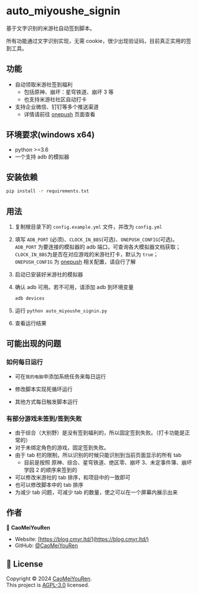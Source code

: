 # auto_miyoushe_signin

基于文字识别的米游社自动签到脚本。

所有功能通过文字识别实现，无需 cookie，很少出现验证码，目前真正实用的签到工具。

## 功能
- 自动领取米游社签到福利
  - 包括原神、崩坏：星穹铁道、崩坏 3 等
  - 也支持米游社社区自动打卡
- 支持企业微信、钉钉等多个推送渠道
  - 详情请前往 [onepush](https://github.com/y1ndan/onepush) 页面查看

## 环境要求(windows x64)

- python >=3.6
- 一个支持 adb 的模拟器

## 安装依赖

```sh
pip install -r requirements.txt
```

## 用法

1. 复制根目录下的 `config.example.yml` 文件，并改为 `config.yml`
2. 填写 `ADB_PORT` (必须)、`CLOCK_IN_BBS`(可选)、`ONEPUSH_CONFIG`(可选)。`ADB_PORT` 为要连接的模拟器的 adb 端口，可查询各大模拟器文档获取；`CLOCK_IN_BBS`为是否在对应游戏的米游社打卡，默认为 `true`；`ONEPUSH_CONFIG` 为  [onepush](https://github.com/y1ndan/onepush) 相关配置，请自行了解
3. 启动已安装好米游社的模拟器
4. 确认 adb 可用。若不可用，请添加 adb 到环境变量

   ```sh
   adb devices
   ```
5. 运行 `python auto_miyoushe_signin.py`
6. 查看运行结果

## 可能出现的问题

### 如何每日运行

- 可在`我的电脑`中添加系统任务来每日运行

- 修改脚本实现死循环运行
- 其他方式每日触发脚本运行

### 有部分游戏未签到/签到失败

- 由于综合（大别野）是没有签到福利的，所以固定签到失败。（打卡功能是正常的）
- 对于未绑定角色的游戏，固定签到失败。
- 由于 tab 栏的限制，所以识别的时候只能识别到当前页面显示的所有 tab
  - 目前是按照 原神、综合、星穹铁道、绝区零、崩坏 3、未定事件簿、崩坏学园 2 的顺序来签到的
- 可以修改米游社的 tab 排序，和项目中的一致即可
- 也可以修改脚本中的 tab 排序
- 为减少 tab 问题，可减少 tab 的数量，使之可以在一个屏幕内展示出来

## 作者


👤 **CaoMeiYouRen**

* Website: [https://blog.cmyr.ltd/](https://blog.cmyr.ltd/)
* GitHub: [@CaoMeiYouRen](https://github.com/CaoMeiYouRen)

## 📝 License

Copyright © 2024 [CaoMeiYouRen](https://github.com/CaoMeiYouRen).<br />
This project is [AGPL-3.0](https://github.com/CaoMeiYouRen/auto_miyoushe_signin/blob/master/LICENSE) licensed.
